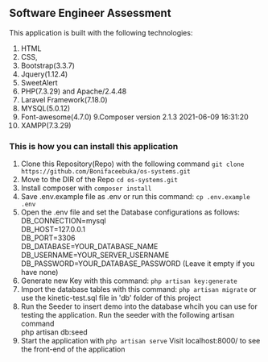 ## Software Engineer Assessment
This application is built with the following technologies:
1. HTML
2. CSS,
3. Bootstrap(3.3.7)
4. Jquery(1.12.4)
4. SweetAlert
5. PHP(7.3.29) and Apache/2.4.48
6. Laravel Framework(7.18.0)
7. MYSQL(5.0.12)
8. Font-awesome(4.7.0)
9.Composer version 2.1.3 2021-06-09 16:31:20
10. XAMPP(7.3.29)


### This is how you can install this application
1. Clone this Repository(Repo) with the following command `git clone https://github.com/Bonifaceebuka/os-systems.git`
2. Move to the DIR of the Repo `cd os-systems.git`
3. Install composer with `composer install`
4. Save .env.example file as .env or run this command: `cp .env.example .env`
5.	Open the .env file and set the Database configurations as follows:<br>
	DB_CONNECTION=mysql<br>
	DB_HOST=127.0.0.1<br>
	DB_PORT=3306<br>
	DB_DATABASE=YOUR_DATABASE_NAME<br>
	DB_USERNAME=YOUR_SERVER_USERNAME<br>
	DB_PASSWORD=YOUR_DATABASE_PASSWORD (Leave it empty if you have none)<br>
6. Generate new Key with this command: `php artisan key:generate`
7. Import the database tables with this command: `php artisan migrate` or use the kinetic-test.sql file in 'db' folder of this project
8. Run the Seeder to insert demo into the database whcih you can use for testing the application. Run the seeder with the following artisan command<br>
    php artisan db:seed
9. Start the application with `php artisan serve`
	Visit localhost:8000/ to see the front-end of the application
